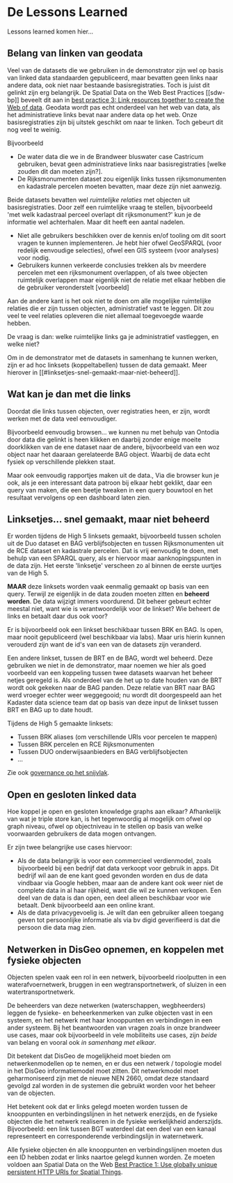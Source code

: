 # De Lessons Learned
Lessons learned komen hier...

## Belang van linken van geodata

Veel van de datasets die we gebruiken in de demonstrator zijn wel op basis van linked data standaarden gepubliceerd, maar bevatten geen links naar andere data, ook niet naar bestaande basisregistraties. Toch is juist dit gelinkt zijn erg belangrijk. De Spatial Data on the Web Best Practices [[sdw-bp]] beveelt dit aan in [best practice 3: Link resources together to create the Web of data](https://www.w3.org/TR/sdw-bp/#linking). Geodata wordt pas echt onderdeel van het web van data, als het administratieve links bevat naar andere data op het web. Onze basisregistraties zijn bij uitstek geschikt om naar te linken. Toch gebeurt dit nog veel te weinig. 

Bijvoorbeeld
- De water data die we in de Brandweer bluswater case Castricum gebruiken, bevat geen administratieve links naar basisregistraties [welke zouden dit dan moeten zijn?].
- De Rijksmonumenten dataset zou eigenlijk links tussen rijksmonumenten en kadastrale percelen moeten bevatten, maar deze zijn niet aanwezig.

Beide datasets bevatten wel *ruimtelijke relaties* met objecten uit basisregistraties. Door zelf een ruimtelijke vraag te stellen, bijvoorbeeld 'met welk kadastraal perceel overlapt dit rijksmonument?' kun je de informatie wel achterhalen. Maar dit heeft een aantal nadelen. 

- Niet alle gebruikers beschikken over de kennis en/of tooling om dit soort vragen te kunnen implementeren. Je hebt hier ofwel GeoSPARQL (voor redelijk eenvoudige selecties), ofwel een GIS systeem (voor analyses) voor nodig. 
- Gebruikers kunnen verkeerde conclusies trekken als bv meerdere percelen met een rijksmonument overlappen, of als twee objecten ruimtelijk overlappen maar eigenlijk niet de relatie met elkaar hebben die de gebruiker veronderstelt [voorbeeld] 

Aan de andere kant is het ook niet te doen om alle mogelijke ruimtelijke relaties die er zijn tussen objecten, administratief vast te leggen. Dit zou veel te veel relaties opleveren die niet allemaal toegevoegde waarde hebben. 

De vraag is dan: welke ruimtelijke links ga je administratief vastleggen, en welke niet? 

Om in de demonstrator met de datasets in samenhang te kunnen werken, zijn er ad hoc linksets (koppeltabellen) tussen de data gemaakt. Meer hierover in [[#linksetjes-snel-gemaakt-maar-niet-beheerd]].

## Wat kan je dan met die links

Doordat die links tussen objecten, over registraties heen, er zijn, wordt werken met de data veel eenvoudiger. 

Bijvoorbeeld eenvoudig browsen... we kunnen nu met behulp van Ontodia door data die gelinkt is heen klikken en daarbij zonder enige moeite doorklikken van de ene dataset naar de andere, bijvoorbeeld van een woz object naar het daaraan gerelateerde BAG object. Waarbij de data echt fysiek op verschillende plekken staat. 

Maar ook eenvoudig rapportjes maken uit de data., Via die browser kun je ook, als je een interessant data patroon bij elkaar hebt geklikt, daar een query van maken, die een beetje tweaken in een query bouwtool en het resultaat vervolgens op een dashboard laten zien. 

## Linksetjes... snel gemaakt, maar niet beheerd

Er worden tijdens de High 5 linksets gemaakt, bijvoorbeeld tussen scholen uit de Duo dataset en BAG verblijfsobjecten en tussen Rijksmonumenten uit de RCE dataset en kadastrale percelen. Dat is vrij eenvoudig te doen, met behulp van een SPARQL query, als er hiervoor maar aanknopingspunten in de data zijn. Het eerste 'linksetje' verscheen zo al binnen de eerste uurtjes van de High 5. 

**MAAR** deze linksets worden vaak eenmalig gemaakt op basis van een query. Terwijl ze eigenlijk in de data zouden moeten zitten en **beheerd worden**. De data wijzigt immers voordurend. Dit beheer gebeurt echter meestal niet, want wie is verantwoordelijk voor de linkset? Wie beheert de links en betaalt daar dus ook voor? 

Er is bijvoorbeeld ook een linkset beschikbaar tussen BRK en BAG. Is open, maar nooit gepubliceerd (wel beschikbaar via labs). Maar uris hierin kunnen verouderd zijn want de id's van een van de datasets zijn veranderd. 

Een andere linkset, tussen de BRT en de BAG, wordt wel beheerd. Deze gebruiken we niet in de demonstrator, maar noemen we hier als goed voorbeeld van een koppeling tussen twee datasets waarvan het beheer netjes geregeld is. Als onderdeel van de het up to date houden van de BRT wordt ook gekeken naar de BAG panden. Deze relatie van BRT naar BAG werd vroeger echter weer weggegooid; nu wordt dit doorgespeeld aan het Kadaster data science team dat op basis van deze input de linkset tussen BRT en BAG up to date houdt.

Tijdens de High 5 gemaakte linksets: 
- Tussen BRK aliases (om verschillende URIs voor percelen te mappen)
- Tussen BRK percelen en RCE Rijksmonumenten
- Tussen DUO onderwijsaanbieders en BAG verblijfsobjecten
- ...

Zie ook [governance op het snijvlak](https://docs.geostandaarden.nl/disgeo/dll/#governance-op-het-snijvlak). 

## Open en gesloten linked data
Hoe koppel je open en gesloten knowledge graphs aan elkaar? Afhankelijk van wat je triple store kan, is het tegenwoordig al mogelijk om ofwel op graph niveau, ofwel op objectniveau in te stellen op basis van welke voorwaarden gebruikers de data mogen ontvangen. 

Er zijn twee belangrijke use cases hiervoor: 
- Als de data belangrijk is voor een commercieel verdienmodel, zoals bijvoorbeeld bij een bedrijf dat data verkoopt voor gebruik in apps. Dit bedrijf wil aan de ene kant goed gevonden worden en dus de data vindbaar via Google hebben, maar aan de andere kant ook weer niet de complete data in al haar rijkheid, want die wil ze kunnen verkopen. Een deel van de data is dan open, een deel alleen beschikbaar voor wie betaalt. Denk bijvoorbeeld aan een online krant.
- Als de data privacygevoelig is. Je wilt dan een gebruiker alleen toegang geven tot persoonlijke informatie als via bv digid geverifieerd is dat die persoon die data mag zien. 

## Netwerken in DisGeo opnemen, en koppelen met fysieke objecten

Objecten spelen vaak een rol in een netwerk, bijvoorbeeld rioolputten in een waterafvoernetwerk, bruggen in een wegtransportnetwerk, of sluizen in een watertransportnetwerk. 

De beheerders van deze netwerken (waterschappen, wegbheerders) leggen de fysieke- en beheerkenmerken van zulke objecten vast in een systeem, en het netwerk met haar knooppunten en verbindingen in een ander systeem. Bij het beantwoorden van vragen zoals in onze brandweer use cases, maar ook bijvoorbeeld in vele mobiliteits use cases, zijn *beide* van belang en vooral ook *in samenhang met elkaar*. 

Dit betekent dat DisGeo de mogelijkheid moet bieden om netwerkenmodellen op te nemen, en er dus een netwerk / topologie model in het DisGeo informatiemodel moet zitten. Dit netwerkmodel moet geharmoniseerd zijn met de nieuwe NEN 2660, omdat deze standaard gevolgd zal worden in de systemen die gebruikt worden voor het beheer van de objecten. 

Het betekent ook dat er links gelegd moeten worden tussen de knooppunten en verbindingslijnen in het netwerk enerzijds, en de fysieke objecten die het netwerk realiseren in de fysieke werkelijkheid anderszijds. Bijvoorbeeld: een link tussen BGT waterdeel dat een deel van een kanaal representeert en corresponderende verbindingslijn in waternetwerk.

Alle fysieke objecten én alle knooppunten en verbindingslijnen moeten dus een ID hebben zodat er links naartoe gelegd kunnen worden. Ze moeten voldoen aan Spatial Data on the Web [Best Practice 1: Use globally unique persistent HTTP URIs for Spatial Things](https://www.w3.org/TR/sdw-bp/#globally-unique-ids).